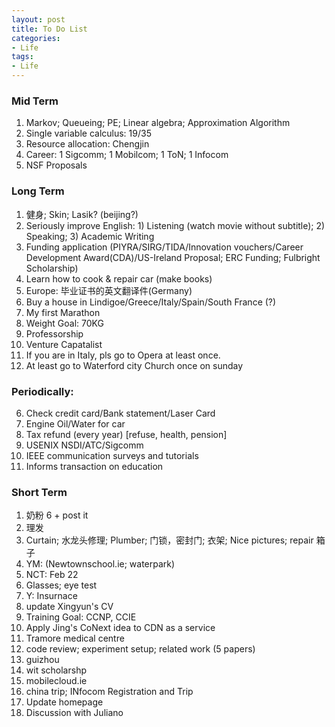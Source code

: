 ```yaml
---
layout: post
title: To Do List
categories:
- Life
tags:
- Life
---
```


### Mid Term
1. Markov; Queueing; PE; Linear algebra; Approximation Algorithm
1. Single variable calculus: 19/35
2. Resource allocation: Chengjin
1. Career: 1 Sigcomm;  1 Mobilcom;  1 ToN; 1 Infocom
2. NSF Proposals

### Long Term
1. 健身; Skin; Lasik? (beijing?)
6. Seriously improve English: 1) Listening (watch movie without subtitle); 2) Speaking; 3) Academic Writing 
7. Funding application (PIYRA/SIRG/TIDA/Innovation vouchers/Career Development Award(CDA)/US-Ireland Proposal; ERC Funding; Fulbright Scholarship)
12. Learn how to cook & repair car (make books)
29. Europe: 毕业证书的英文翻译件(Germany)
17. Buy a house in Lindigoe/Greece/Italy/Spain/South France (?)
18. My first Marathon
20. Weight Goal: 70KG
22. Professorship
23. Venture Capatalist
1. If you are in Italy, pls go to Opera at least once.
1. At least go to Waterford city Church once on sunday


### Periodically:
6. Check credit card/Bank statement/Laser Card
7. Engine Oil/Water for car
1. Tax refund (every year) [refuse, health, pension]
2. USENIX NSDI/ATC/Sigcomm
1. IEEE communication surveys and tutorials
1. Informs transaction on education

### Short Term
1. 奶粉 6 + post it
2. 理发
2. Curtain; 水龙头修理; Plumber; 门锁，密封门; 衣架; Nice pictures; repair 箱子
1. YM: (Newtownschool.ie; waterpark)
1. NCT: Feb 22
1. Glasses; eye test
2. Y: Insurnace
3. update Xingyun's CV
4. Training Goal: CCNP, CCIE
5. Apply Jing's CoNext idea to CDN as a service
1. Tramore medical centre
2. code review; experiment setup; related work (5 papers)
3. guizhou
4. wit scholarshp
5. mobilecloud.ie
6. china trip; INfocom Registration and Trip
7. Update homepage
8. Discussion with Juliano